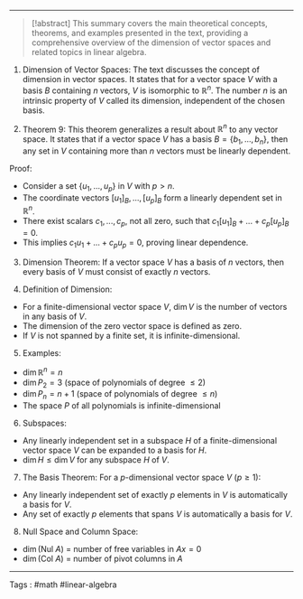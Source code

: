 ___ 
> [!abstract] 
> This summary covers the main theoretical concepts, theorems, and examples presented in the text, providing a comprehensive overview of the dimension of vector spaces and related topics in linear algebra.


1. Dimension of Vector Spaces:
The text discusses the concept of dimension in vector spaces. It states that for a vector space $V$ with a basis $B$ containing $n$ vectors, $V$ is isomorphic to $\mathbb{R}^n$. The number $n$ is an intrinsic property of $V$ called its dimension, independent of the chosen basis.

2. Theorem 9:
This theorem generalizes a result about $\mathbb{R}^n$ to any vector space. It states that if a vector space $V$ has a basis $B = \{b_1, ..., b_n\}$, then any set in $V$ containing more than $n$ vectors must be linearly dependent.

Proof:
- Consider a set $\{u_1, ..., u_p\}$ in $V$ with $p > n$.
- The coordinate vectors $[u_1]_B, ..., [u_p]_B$ form a linearly dependent set in $\mathbb{R}^n$.
- There exist scalars $c_1, ..., c_p$, not all zero, such that $c_1[u_1]_B + ... + c_p[u_p]_B = 0$.
- This implies $c_1u_1 + ... + c_pu_p = 0$, proving linear dependence.

3. Dimension Theorem:
If a vector space $V$ has a basis of $n$ vectors, then every basis of $V$ must consist of exactly $n$ vectors.

4. Definition of Dimension:
- For a finite-dimensional vector space $V$, $\dim V$ is the number of vectors in any basis of $V$.
- The dimension of the zero vector space is defined as zero.
- If $V$ is not spanned by a finite set, it is infinite-dimensional.

5. Examples:
- $\dim \mathbb{R}^n = n$
- $\dim P_2 = 3$ (space of polynomials of degree $\leq 2$)
- $\dim P_n = n + 1$ (space of polynomials of degree $\leq n$)
- The space $P$ of all polynomials is infinite-dimensional

6. Subspaces:
- Any linearly independent set in a subspace $H$ of a finite-dimensional vector space $V$ can be expanded to a basis for $H$.
- $\dim H \leq \dim V$ for any subspace $H$ of $V$.

7. The Basis Theorem:
For a $p$-dimensional vector space $V$ ($p \geq 1$):
- Any linearly independent set of exactly $p$ elements in $V$ is automatically a basis for $V$.
- Any set of exactly $p$ elements that spans $V$ is automatically a basis for $V$.

8. Null Space and Column Space:
- $\dim(\text{Nul } A)$ = number of free variables in $Ax = 0$
- $\dim(\text{Col } A)$ = number of pivot columns in $A$
____
Tags : #math #linear-algebra